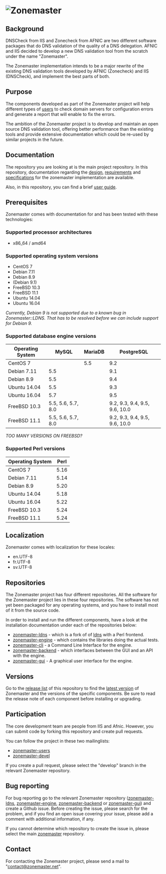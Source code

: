![Zonemaster](docs/images/zonemaster_logo_black.png)
==========

## Background

DNSCheck from IIS and Zonecheck from AFNIC are two different software
packages that do DNS validation of the quality of a DNS
delegation. AFNIC and IIS decided to develop a new DNS validation tool from the
scratch under the name "Zonemaster". 

The Zonemaster implementation intends to be a major
rewrite of the existing DNS validation tools developed by AFNIC (Zonecheck) and
IIS (DNSCheck), and implement the best parts of both.

## Purpose

The components developed as part of the Zonemaster project will help different
types of [users](USING.md) to check domain servers for configuration errors and
generate a report that will enable to fix the errors.

The ambition of the Zonemaster project is to develop and maintain an open source
DNS validation tool, offering better performance than the existing tools and
provide extensive documentation which could be re-used by similar projects in
the future.

## Documentation

The repository you are looking at is the main project repository. In this
repository, documentation regarding the [design](docs/design),
[requirements](docs/requirements) and [specifications](docs/specifications)
for the zonemaster implementation are available.

Also, in this repository, you can find a brief [user guide](USING.md).

## Prerequisites

Zonemaster comes with documentation for and has been tested with these
technologies:

### Supported processor architectures

* x86_64 / amd64

### Supported operating system versions

* CentOS 7
* Debian 7.11
* Debian 8.9
* (Debian 9.1)
* FreeBSD 10.3
* FreeBSD 11.1
* Ubuntu 14.04
* Ubuntu 16.04

_Currently, Debian 9 is not supported due to a known bug in Zonemaster::LDNS. That has to be resolved 
before we can include support for Debian 9._

### Supported database engine versions

Operating System |  MySQL                |  MariaDB | PostgreSQL
---------------  | ----------------------| -------- | -----------
CentOS 7         |                       |   5.5    |   9.2
Debian 7.11      |           5.5         |          |   9.1
Debian 8.9       |           5.5         |          |   9.4
Ubuntu 14.04     |           5.5         |          |   9.3
Ubuntu 16.04     |           5.7         |          |   9.5
FreeBSD 10.3     |    5.5, 5.6, 5.7, 8.0 |          |   9.2, 9.3, 9.4, 9.5, 9.6, 10.0       
FreeBSD 11.1     |    5.5, 5.6, 5.7, 8.0 |          |   9.2, 9.3, 9.4, 9.5, 9.6, 10.0      

_TOO MANY VERSIONS ON FREEBSD?_

### Supported Perl versions

Operating System | Perl
---------------- | ----
CentOS 7         | 5.16                        
Debian 7.11      | 5.14
Debian 8.9       | 5.20
Ubuntu 14.04     | 5.18
Ubuntu 16.04     | 5.22
FreeBSD 10.3     | 5.24
FreeBSD 11.1     | 5.24

## Localization

Zonemaster comes with localization for these locales:

* en.UTF-8
* fr.UTF-8
* sv.UTF-8

## Repositories

The Zonemaster project has four different repositories. All the software for
the Zonemaster project lies in these four repositories. The software has not yet
been packaged for any operating systems, and you have to install most of it from
the source code.

In order to install and run the different components, have a look at the
installation documentation under each of the repositories below:

 * [zonemaster-ldns] - which is a fork of of [ldns] with a Perl frontend.
 * [zonemaster-engine] - which contains the libraries doing the actual tests.
 * [zonemaster-cli] - a Command Line Interface for the engine.
 * [zonemaster-backend] - which interfaces between the GUI and an API with the engine.
 * [zonemaster-gui](https://github.com/dotse/zonemaster-gui) - A graphical user
   interface for the engine.

## Versions

Go to the [release list](https://github.com/dotse/zonemaster/releases) 
of this repository to find the 
[latest version](https://github.com/dotse/zonemaster/releases/latest) of 
Zonemaster and the versions of the specific components. Be
sure to read the release note of each component before installing or
upgrading.

## Participation

The core development team are people from IIS and Afnic. However, you
can submit code by forking this repository and create pull requests.

You can follow the project in these two mailinglists:

 * [zonemaster-users](http://lists.iis.se/cgi-bin/mailman/listinfo/zonemaster-users)
 * [zonemaster-devel](http://lists.iis.se/cgi-bin/mailman/listinfo/zonemaster-devel)

If you create a pull request, please select the "develop" branch in the relevant
Zonemaster repository.

## Bug reporting 

For bug reporting go to the relevant Zonemaster repository ([zonemaster-ldns], [zonemaster-engine],
[zonemaster-backend] or [zonemaster-gui]) and create a Github issue. Before creating the issue,
please search for the problem, and if you find an open issue covering your issue, please add
a comment with additional information, if any.

If you cannot determine which repository to create the issue in, please select the main [zonemaster] 
repository.

## Contact 

For contacting the Zonemaster project, please send a mail to
"contact@zonemaster.net".

[zonemaster]: https://github.com/dotse/zonemaster
[zonemaster-ldns]: https://github.com/dotse/zonemaster-ldns
[zonemaster-engine]: https://github.com/dotse/zonemaster-engine 
[zonemaster-cli]: https://github.com/dotse/zonemaster-cli
[zonemaster-backend]: https://github.com/dotse/zonemaster-backend
[zonemaster-gui]: https://github.com/dotse/zonemaster-gui
[ldns]: https://www.nlnetlabs.nl/projects/ldns/
